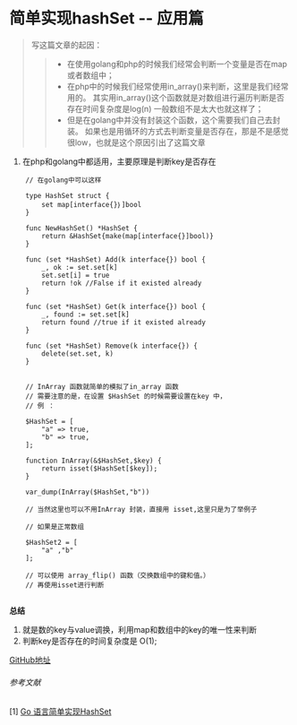 # 简单实现hashSet -- 应用篇

> 写这篇文章的起因：
>> - 在使用golang和php的时候我们经常会判断一个变量是否在map或者数组中；
>> - 在php中的时候我们经常使用in_array()来判断，这里是我们经常用的。
>> 其实用in_array()这个函数就是对数组进行遍历判断是否存在时间复杂度是log(n)
>> 一般数组不是太大也就这样了；
>> - 但是在golang中并没有封装这个函数，这个需要我们自己去封装。
>> 如果也是用循环的方式去判断变量是否存在，那是不是感觉很low，也就是这个原因引出了这篇文章

1. 在php和golang中都适用，主要原理是判断key是否存在

```cassandraql
    // 在golang中可以这样

    type HashSet struct {
        set map[interface{}｝]bool
    }
    
    func NewHashSet() *HashSet {
        return &HashSet{make(map[interface{}]bool)}
    }
    
    func (set *HashSet) Add(k interface{}) bool {
        _, ok := set.set[k]
        set.set[i] = true
        return !ok //False if it existed already
    }
    
    func (set *HashSet) Get(k interface{}) bool {
        _, found := set.set[k]
        return found //true if it existed already
    }
    
    func (set *HashSet) Remove(k interface{}) {
        delete(set.set, k)
    }


```

```cassandraql
    // InArray 函数就简单的模拟了in_array 函数
    // 需要注意的是，在设置 $HashSet 的时候需要设置在key 中，
    // 例 ： 
    
    $HashSet = [
        "a" => true,
        "b" => true,
    ];

    function InArray(&$HashSet,$key) {
        return isset($HashSet[$key]);
    }
   
    var_dump(InArray($HashSet,"b"))

    // 当然这里也可以不用InArray 封装，直接用 isset,这里只是为了举例子

    // 如果是正常数组
    
    $HashSet2 = [
        "a" ,"b"
    ];

    // 可以使用 array_flip() 函数（交换数组中的键和值。）
    // 再使用isset进行判断


```

**总结** 
1. 就是数的key与value调换，利用map和数组中的key的唯一性来判断 
2. 判断key是否存在的时间复杂度是 O(1);


[GitHub地址](https://github.com/wrack0001/note/blob/master/skill/%E7%AE%80%E5%8D%95%E5%AE%9E%E7%8E%B0hashSet%20--%20%E5%BA%94%E7%94%A8%E7%AF%87.md)


###### *参考文献*
[1] [Go 语言简单实现HashSet](https://blog.cyeam.com/golang/2014/07/15/go_hashset)
